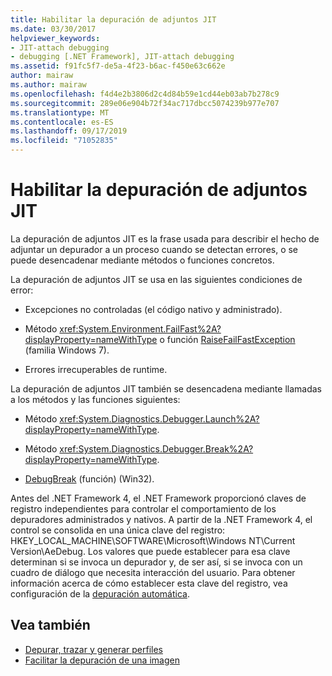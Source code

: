 ```yaml
---
title: Habilitar la depuración de adjuntos JIT
ms.date: 03/30/2017
helpviewer_keywords:
- JIT-attach debugging
- debugging [.NET Framework], JIT-attach debugging
ms.assetid: f91fc5f7-de5a-4f23-b6ac-f450e63c662e
author: mairaw
ms.author: mairaw
ms.openlocfilehash: f4d4e2b3806d2c4d84b59e1cd44eb03ab7b278c9
ms.sourcegitcommit: 289e06e904b72f34ac717dbcc5074239b977e707
ms.translationtype: MT
ms.contentlocale: es-ES
ms.lasthandoff: 09/17/2019
ms.locfileid: "71052835"
---
```

# <a name="enabling-jit-attach-debugging"></a>Habilitar la depuración de adjuntos JIT
La depuración de adjuntos JIT es la frase usada para describir el hecho de adjuntar un depurador a un proceso cuando se detectan errores, o se puede desencadenar mediante métodos o funciones concretos.  
  
 La depuración de adjuntos JIT se usa en las siguientes condiciones de error:  
  
- Excepciones no controladas (el código nativo y administrado).  
  
- Método <xref:System.Environment.FailFast%2A?displayProperty=nameWithType> o función [RaiseFailFastException](https://go.microsoft.com/fwlink/?LinkId=182107) (familia Windows 7).  
  
- Errores irrecuperables de runtime.  
  
 La depuración de adjuntos JIT también se desencadena mediante llamadas a los métodos y las funciones siguientes:  
  
- Método <xref:System.Diagnostics.Debugger.Launch%2A?displayProperty=nameWithType>.  
  
- Método <xref:System.Diagnostics.Debugger.Break%2A?displayProperty=nameWithType>.  
  
- [DebugBreak](https://go.microsoft.com/fwlink/?LinkId=182106) (función) (Win32).  
  
 Antes del .NET Framework 4, el .NET Framework proporcionó claves de registro independientes para controlar el comportamiento de los depuradores administrados y nativos. A partir de la .NET Framework 4, el control se consolida en una única clave del registro: HKEY_LOCAL_MACHINE\SOFTWARE\Microsoft\Windows NT\Current Version\AeDebug. Los valores que puede establecer para esa clave determinan si se invoca un depurador y, de ser así, si se invoca con un cuadro de diálogo que necesita interacción del usuario. Para obtener información acerca de cómo establecer esta clave del registro, vea configuración de la [depuración automática](https://go.microsoft.com/fwlink/?LinkId=181767).  
  
## <a name="see-also"></a>Vea también

- [Depurar, trazar y generar perfiles](index.md)
- [Facilitar la depuración de una imagen](making-an-image-easier-to-debug.md)
